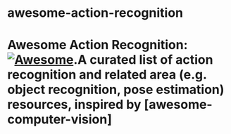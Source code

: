 # awesome-action-recognition
# Awesome Action Recognition: [![Awesome](https://cdn.rawgit.com/sindresorhus/awesome/d7305f38d29fed78fa85652e3a63e154dd8e8829/media/badge.svg)](https://github.com/sindresorhus/awesome).A curated list of action recognition and related area (e.g. object recognition, pose estimation) resources, inspired by [awesome-computer-vision]
